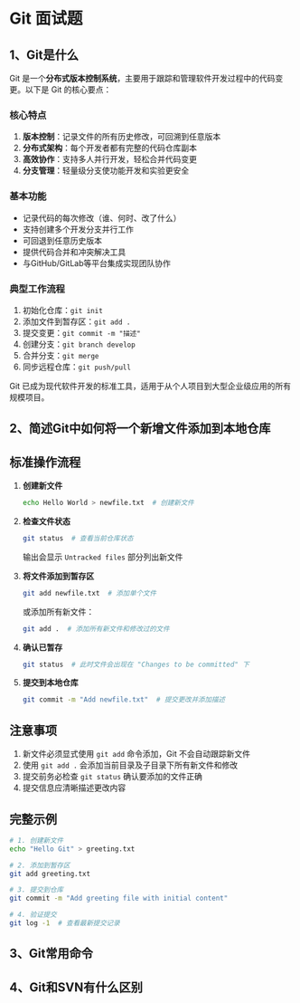 # Git 面试题

## 1、Git是什么

Git 是一个**分布式版本控制系统**，主要用于跟踪和管理软件开发过程中的代码变更。以下是 Git 的核心要点：

### 核心特点

1. **版本控制**：记录文件的所有历史修改，可回溯到任意版本
2. **分布式架构**：每个开发者都有完整的代码仓库副本
3. **高效协作**：支持多人并行开发，轻松合并代码变更
4. **分支管理**：轻量级分支使功能开发和实验更安全

### 基本功能

- 记录代码的每次修改（谁、何时、改了什么）
- 支持创建多个开发分支并行工作
- 可回退到任意历史版本
- 提供代码合并和冲突解决工具
- 与GitHub/GitLab等平台集成实现团队协作

### 典型工作流程

1. 初始化仓库：`git init`
2. 添加文件到暂存区：`git add .`
3. 提交变更：`git commit -m "描述"`
4. 创建分支：`git branch develop`
5. 合并分支：`git merge`
6. 同步远程仓库：`git push/pull`

Git 已成为现代软件开发的标准工具，适用于从个人项目到大型企业级应用的所有规模项目。

## 2、简述Git中如何将一个新增文件添加到本地仓库

## 标准操作流程

1. **创建新文件**
   ```bash
   echo Hello World > newfile.txt  # 创建新文件
   ```

2. **检查文件状态**
   ```bash
   git status  # 查看当前仓库状态
   ```
   输出会显示 `Untracked files` 部分列出新文件

3. **将文件添加到暂存区**
   ```bash
   git add newfile.txt  # 添加单个文件
   ```
   或添加所有新文件：
   ```bash
   git add .  # 添加所有新文件和修改过的文件
   ```

4. **确认已暂存**
   ```bash
   git status  # 此时文件会出现在 "Changes to be committed" 下
   ```

5. **提交到本地仓库**
   ```bash
   git commit -m "Add newfile.txt"  # 提交更改并添加描述
   ```

## 注意事项

1. 新文件必须显式使用 `git add` 命令添加，Git 不会自动跟踪新文件
2. 使用 `git add .` 会添加当前目录及子目录下所有新文件和修改
3. 提交前务必检查 `git status` 确认要添加的文件正确
4. 提交信息应清晰描述更改内容

## 完整示例

```bash
# 1. 创建新文件
echo "Hello Git" > greeting.txt

# 2. 添加到暂存区
git add greeting.txt

# 3. 提交到仓库
git commit -m "Add greeting file with initial content"

# 4. 验证提交
git log -1  # 查看最新提交记录
```

## 3、Git常用命令

## 4、Git和SVN有什么区别